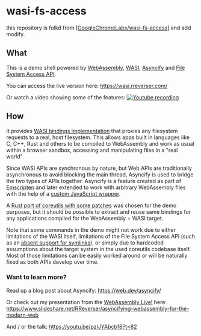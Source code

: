 # wasi-fs-access

this repository is folkd from [[GoogleChromeLabs/wasi-fs-access](https://github.com/GoogleChromeLabs/wasi-fs-access.git)] and add modify.

## What

This is a demo shell powered by [WebAssembly](https://webassembly.org/), [WASI](https://wasi.dev/), [Asyncify](https://emscripten.org/docs/porting/asyncify.html) and [File System Access API](https://wicg.github.io/file-system-access/).

You can access the live version here: https://wasi.rreverser.com/

Or watch a video showing some of the features: [![Youtube recording](https://user-images.githubusercontent.com/557590/95856904-b16b2300-0d52-11eb-9726-5ce4f2df7915.png)](https://youtu.be/qRmO-8b4WmE)

## How

It provides [WASI bindings implementation](https://github.com/GoogleChromeLabs/wasi-fs-access/blob/main/src/bindings.ts#LC511:~:text=getWasiImports()%20%7B) that proxies any filesystem requests to a real, host filesystem. This allows apps built in languages like C, C++, Rust and others to be compiled to WebAssembly and work as usual within a browser sandbox, accessing and manipulating files in a "real world".

Since WASI APIs are synchronous by nature, but Web APIs are traditionally asynchronous to avoid blocking the main thread, Asyncify is used to bridge the two types of APIs together. Asyncify is a feature created as part of [Emscripten](https://emscripten.org/) and later extended to work with arbitrary WebAssembly files with the help of a [custom JavaScript wrapper](https://github.com/GoogleChromeLabs/asyncify).

A [Rust port of coreutils with some patches](https://github.com/RReverser/coreutils) was chosen for the demo purposes, but it should be possible to extract and reuse same bindings for any applications compiled for the WebAssembly + WASI target.

Note that some commands in the demo might not work due to either limitations of the WASI itself, limitations of the File System Access API (such as an [absent support for symlinks](https://github.com/WICG/file-system-access/issues/113)), or simply due to hardcoded assumptions about the target system in the used coreutils codebase itself. Most of those limitations can be easily worked around or will be naturally fixed as both APIs develop over time.

### Want to learn more?

Read up a blog post about Asyncify: https://web.dev/asyncify/

Or check out my presentation from the [WebAssembly Live!](https://webassembly.live/) here: https://www.slideshare.net/RReverser/asyncifying-webassembly-for-the-modern-web

And / or the talk: https://youtu.be/pzIJYAbcbf8?t=82

